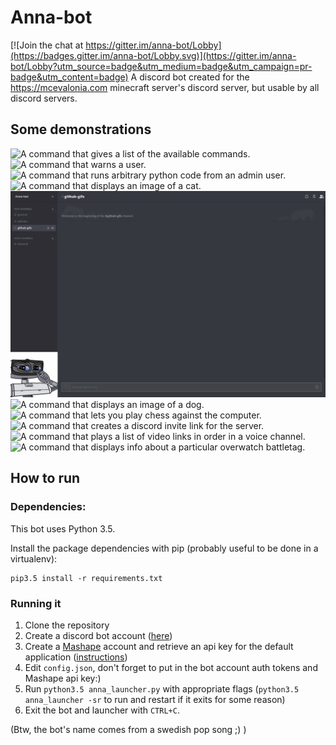 # Anna-bot

[![Join the chat at https://gitter.im/anna-bot/Lobby](https://badges.gitter.im/anna-bot/Lobby.svg)](https://gitter.im/anna-bot/Lobby?utm_source=badge&utm_medium=badge&utm_campaign=pr-badge&utm_content=badge)
A discord bot created for the https://mcevalonia.com minecraft server's discord server, but usable by all discord servers.

## Some demonstrations
![A command that gives a list of the available commands.](https://raw.githubusercontent.com/Drummersbrother/demo_gifs/output_gifs/help.gif)
![A command that warns a user.](https://raw.githubusercontent.com/Drummersbrother/demo_gifs/output_gifs/warn.gif)
![A command that runs arbitrary python code from an admin user.](https://raw.githubusercontent.com/Drummersbrother/demo_gifs/output_gifs/admin_eval.gif)
![A command that displays an image of a cat.](https://raw.githubusercontent.com/Drummersbrother/demo_gifs/output_gifs/cat.gif)
![A command that displays an image of a kitten.](demo_gifs/output_gifs/kitten.gif)
![A command that displays an image of a dog.](https://raw.githubusercontent.com/Drummersbrother/demo_gifs/output_gifs/dog.gif)
![A command that lets you play chess against the computer.](https://raw.githubusercontent.com/Drummersbrother/https://raw.githubusercontent.com/Drummersbrother/demo_gifs/output_gifs/chess.gif)
![A command that creates a discord invite link for the server.](https://raw.githubusercontent.com/Drummersbrother/demo_gifs/output_gifs/invite.gif)
![A command that plays a list of video links in order in a voice channel.](https://raw.githubusercontent.com/Drummersbrother/demo_gifs/output_gifs/playlist.gif)
![A command that displays info about a particular overwatch battletag.](https://raw.githubusercontent.com/Drummersbrother/demo_gifs/output_gifs/overwatch.gif)

## How to run
### Dependencies:
This bot uses Python 3.5.

Install the package dependencies with pip (probably useful to be done in a virtualenv):
```
pip3.5 install -r requirements.txt
```

### Running it
1. Clone the repository
2. Create a discord bot account ([here](https://discordapp.com/developers/applications/me))
3. Create a [Mashape](https://market.mashape.com/register) account and retrieve an api key for the default application ([instructions](http://docs.mashape.com/api-keys#changing))
4. Edit `config.json`, don't forget to put in the bot account auth tokens and Mashape api key:)
5. Run `python3.5 anna_launcher.py` with appropriate flags (`python3.5 anna_launcher -sr` to run and restart if it exits for some reason)
6. Exit the bot and launcher with `CTRL+C`.

(Btw, the bot's name comes from a swedish pop song ;) )
